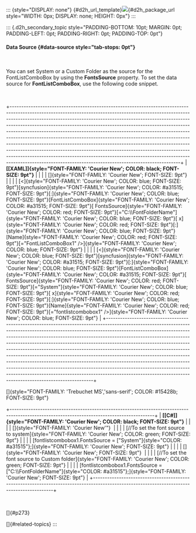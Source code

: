 ::: {style="DISPLAY: none"}
[](ms-xhelp:///?Id=d2h_url_template){#d2h_url_template}![](!package_url!){#d2h_package_url style="WIDTH: 0px; DISPLAY: none; HEIGHT: 0px"}
:::

::: {.d2h_secondary_topic style="PADDING-BOTTOM: 10pt; MARGIN: 0pt; PADDING-LEFT: 0pt; PADDING-RIGHT: 0pt; PADDING-TOP: 0pt"}
#### Data Source {#data-source style="tab-stops: 0pt"}

 

You can set System or a Custom Folder as the source for the FontListComboBox by using the **FontsSource** property. To set the data source for **FontListComboBox**, use the following code snippet.

 

+------------------------------------------------------------------------------------------------------------------------------------------------------------------------------------------------------------------------------------------------------------------------------------------------------------------------------------------------------------------------------------------------------------------------------------------------------------------------------------------------------------------------------------------------------------------------------------------------------------------------------------------------------------------------------------------------------------------------------------------------------------------------------------------------------+
| **[\[XAML\]]{style="FONT-FAMILY: 'Courier New'; COLOR: black; FONT-SIZE: 9pt"}**                                                                                                                                                                                                                                                                                                                                                                                                                                                                                                                                                                                                                                                                                                                     |
|                                                                                                                                                                                                                                                                                                                                                                                                                                                                                                                                                                                                                                                                                                                                                                                                      |
| []{style="FONT-FAMILY: 'Courier New'; FONT-SIZE: 9pt"}                                                                                                                                                                                                                                                                                                                                                                                                                                                                                                                                                                                                                                                                                                                                               |
|                                                                                                                                                                                                                                                                                                                                                                                                                                                                                                                                                                                                                                                                                                                                                                                                      |
| [\<]{style="FONT-FAMILY: 'Courier New'; COLOR: blue; FONT-SIZE: 9pt"}[syncfusion]{style="FONT-FAMILY: 'Courier New'; COLOR: #a31515; FONT-SIZE: 9pt"}[:]{style="FONT-FAMILY: 'Courier New'; COLOR: blue; FONT-SIZE: 9pt"}[FontListComboBox]{style="FONT-FAMILY: 'Courier New'; COLOR: #a31515; FONT-SIZE: 9pt"}[ FontsSource]{style="FONT-FAMILY: 'Courier New'; COLOR: red; FONT-SIZE: 9pt"}[=\"C:\\\\FontFolderName\"]{style="FONT-FAMILY: 'Courier New'; COLOR: blue; FONT-SIZE: 9pt"}[ x]{style="FONT-FAMILY: 'Courier New'; COLOR: red; FONT-SIZE: 9pt"}[:]{style="FONT-FAMILY: 'Courier New'; COLOR: blue; FONT-SIZE: 9pt"}[Name]{style="FONT-FAMILY: 'Courier New'; COLOR: red; FONT-SIZE: 9pt"}[=\"FontListComboBox1\" /\>]{style="FONT-FAMILY: 'Courier New'; COLOR: blue; FONT-SIZE: 9pt"} |
|                                                                                                                                                                                                                                                                                                                                                                                                                                                                                                                                                                                                                                                                                                                                                                                                      |
| [\<]{style="FONT-FAMILY: 'Courier New'; COLOR: blue; FONT-SIZE: 9pt"}[syncfusion]{style="FONT-FAMILY: 'Courier New'; COLOR: #a31515; FONT-SIZE: 9pt"}[:]{style="FONT-FAMILY: 'Courier New'; COLOR: blue; FONT-SIZE: 9pt"}[FontListComboBox]{style="FONT-FAMILY: 'Courier New'; COLOR: #a31515; FONT-SIZE: 9pt"}[ FontsSource]{style="FONT-FAMILY: 'Courier New'; COLOR: red; FONT-SIZE: 9pt"}[=\"System\"]{style="FONT-FAMILY: 'Courier New'; COLOR: blue; FONT-SIZE: 9pt"}[ x]{style="FONT-FAMILY: 'Courier New'; COLOR: red; FONT-SIZE: 9pt"}[:]{style="FONT-FAMILY: 'Courier New'; COLOR: blue; FONT-SIZE: 9pt"}[Name]{style="FONT-FAMILY: 'Courier New'; COLOR: red; FONT-SIZE: 9pt"}[=\"fontlistcombobox1\" /\>]{style="FONT-FAMILY: 'Courier New'; COLOR: blue; FONT-SIZE: 9pt"}               |
+------------------------------------------------------------------------------------------------------------------------------------------------------------------------------------------------------------------------------------------------------------------------------------------------------------------------------------------------------------------------------------------------------------------------------------------------------------------------------------------------------------------------------------------------------------------------------------------------------------------------------------------------------------------------------------------------------------------------------------------------------------------------------------------------------+

[]{style="FONT-FAMILY: 'Trebuchet MS','sans-serif'; COLOR: #15428b; FONT-SIZE: 9pt"} 

+-------------------------------------------------------------------------------------------------------------------------------------------+
| **[\[C#\]]{style="FONT-FAMILY: 'Courier New'; COLOR: black; FONT-SIZE: 9pt"}**                                                            |
|                                                                                                                                           |
| []{style="FONT-FAMILY: 'Courier New'"}                                                                                                    |
|                                                                                                                                           |
| [//To set the font source to system]{style="FONT-FAMILY: 'Courier New'; COLOR: green; FONT-SIZE: 9pt"}                                    |
|                                                                                                                                           |
| [fontlistcombobox1.FontsSource = [\"System\"]{style="COLOR: #a31515"};]{style="FONT-FAMILY: 'Courier New'; FONT-SIZE: 9pt"}               |
|                                                                                                                                           |
| []{style="FONT-FAMILY: 'Courier New'; FONT-SIZE: 9pt"}                                                                                    |
|                                                                                                                                           |
| [//To set the font source to Custom folder]{style="FONT-FAMILY: 'Courier New'; COLOR: green; FONT-SIZE: 9pt"}                             |
|                                                                                                                                           |
| [fontlistcombobox1.FontsSource = [\"C:\\\\FontFolderName\"]{style="COLOR: #a31515"};]{style="FONT-FAMILY: 'Courier New'; FONT-SIZE: 9pt"} |
+-------------------------------------------------------------------------------------------------------------------------------------------+

 

[]{#p273} 

[]{#related-topics}
:::
